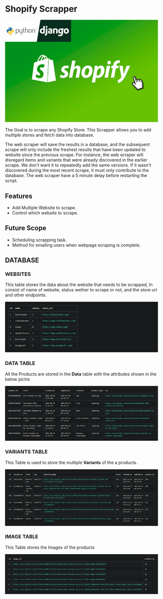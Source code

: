# Shopify Scrapper

![](./project-photos/shopify-img.jpg)

The Goal is to scrape any Shopify Store. This Scrapper allows you to add multiple stores and fetch data into database.

The web scraper will save the results in a database, and the subsequent scrape will only include the freshest results that have been updated to website since the previous scrape. For instance, the web scraper will disregard items and variants that were already discovered in the earlier scrape. We don't want it to repeatedly add the same versions. If it wasn't discovered during the most recent scrape, it must only contribute to the database. The web scraper have a 5 minute delay before restarting the script.


## Features
- Add Multiple Website to scrape.
- Control which website to scrape.

## Future Scope
- Scheduling scrapping task.
- Method for emailing users when webpage scraping is complete.


## DATABASE

### WEBSITES
This table stores the data about the website that needs to be scrapped, In consist of name of website, status wether to scrape or not, and the store url and other endpoints.

![Website](./project-photos/websites_1.png)

### DATA TABLE
All the Products are stored in the **Data** table with the attributes shown in the below pictre

![Data](./project-photos/data_1.png)

### VARIANTS TABLE
This Table is used to store the multiple **Variants** of the a products. 

![Variants](./project-photos/variant_1.png)

### IMAGE TABLE
This Table stores the Images of the products

![Image](./project-photos/image_1.png)



